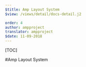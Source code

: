 ```yaml
---
$title: Amp Layout System
$view: /views/detail/docs-detail.j2

order: 4
author: ampproject
translator: ampproject
$date: 11-09-2018
---
```


[TOC]

#Amp Layout System
